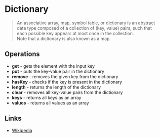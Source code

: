 # Dictionary

> An associative array, map, symbol table, or dictionary is an abstract data type composed of a collection of (key, value) pairs, such that each possible key appears at most once in the collection. \
> Note that a dictionary is also known as a map.

## Operations

- **get** - gets the element with the input key
- **put** - puts the key-value pair in the dictionary
- **remove** - removes the given key from the dictionary
- **hasKey** - checks if the key is present in the dictionary
- **length** - returns the length of the dictionary
- **clear** - removes all key-value pairs from the dictionary
- **keys** - returns all keys as an array
- **values** - returns all values as an array

## Links

- [Wikipedia](https://en.wikipedia.org/wiki/Associative_array)
